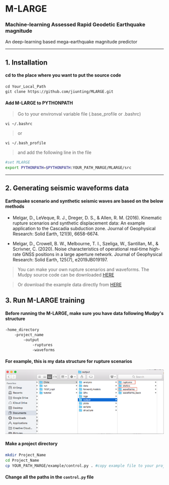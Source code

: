 # M-LARGE

### Machine-learning Assessed Rapid Geodetic Earthquake magnitude   
An deep-learning based mega-earthquake magnitude predictor

****
## 1. Installation
#### cd to the place where you want to put the source code  

    cd Your_Local_Path  
    git clone https://github.com/jiunting/MLARGE.git
    
#### Add M-LARGE to PYTHONPATH

> Go to your environval variable file (.base_profile or .bashrc)  

    vi ~/.bashrc  
    
> or 

    vi ~/.bash_profile      
    
> and add the following line in the file

```bash
#set MLARGE
export PYTHONPATH=$PYTHONPATH:YOUR_PATH_MARGE/MLARGE/src
```    
****

## 2. Generating seismic waveforms data
#### Earthquake scenario and synthetic seismic waves are based on the below methods  
* Melgar, D., LeVeque, R. J., Dreger, D. S., & Allen, R. M. (2016). Kinematic rupture scenarios and synthetic displacement data: An example application to the Cascadia subduction zone. Journal of Geophysical Research: Solid Earth, 121(9), 6658-6674.  

* Melgar, D., Crowell, B. W., Melbourne, T. I., Szeliga, W., Santillan, M., & Scrivner, C. (2020). Noise characteristics of operational real‐time high‐rate GNSS positions in a large aperture network. Journal of Geophysical Research: Solid Earth, 125(7), e2019JB019197.

> You can make your own rupture scenarios and waveforms. The Mudpy source code can be downloaded [HERE][Mudpy]  

> Or download the example data directly from [HERE][Link_data]

## 3. Run M-LARGE training  
#### Before running the M-LARGE, make sure you have data following Mudpy's structure  
```
-home_directory
    -project_name
        -output
            -ruptures
            -waveforms
```
#### For example, this is my data structure for rupture scenarios  

![](./image/Exp_datastructure.png "Example Fig.1")  

#### Make a project directory
```bash
mkdir Project_Name
cd Project_Name
cp YOUR_PATH_MARGE/example/control.py . #copy example file to your project directory
```
#### Change all the paths in the `control.py` file


[Mudpy]:https://github.com/dmelgarm/MudPy "Multi-data source modeling and inversion toolkit"
[FK]:http://www.eas.slu.edu/People/LZhu/home.html "FK package from Dr. Zhu Lupei"
[Link_data]:https://zenodo.org/ "Data will be released soon..."
[Exp_fig1]:/image/Exp_datastructure.png "Mudpy data structure"

